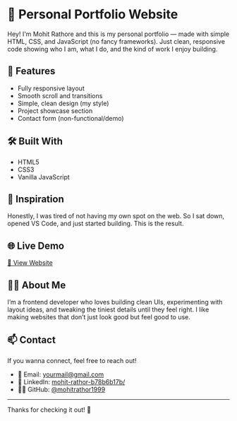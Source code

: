 # 💼 Personal Portfolio Website

Hey! I'm Mohit Rathore and this is my personal portfolio — made with simple HTML, CSS, and JavaScript (no fancy frameworks). Just clean, responsive code showing who I am, what I do, and the kind of work I enjoy building.

## 🚀 Features

- Fully responsive layout
- Smooth scroll and transitions
- Simple, clean design (my style)
- Project showcase section
- Contact form (non-functional/demo)

## 🛠️ Built With

- HTML5
- CSS3
- Vanilla JavaScript

## 🧠 Inspiration

Honestly, I was tired of not having my own spot on the web. So I sat down, opened VS Code, and just started building. This is the result.

## 🌐 Live Demo

[🔗 View Website]((https://mohit-rathor.onrender.com/))

## 🙋‍♂️ About Me

I’m a frontend developer who loves building clean UIs, experimenting with layout ideas, and tweaking the tiniest details until they feel right. I like making websites that don’t just look good but feel good to use.

## 📫 Contact

If you wanna connect, feel free to reach out!

- 📧 Email: yourmail@gmail.com  
- 🔗 LinkedIn: [mohit-rathor-b78b6b17b/](https://linkedin.com/in)  
- 🧑‍💻 GitHub: [@mohitrathor1999](https://github.com)

---

Thanks for checking it out! 🙂
